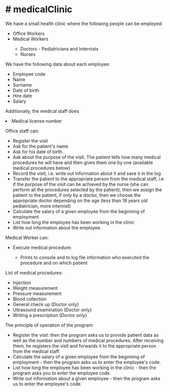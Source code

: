 <h1># medicalClinic </h1>

We have a small health clinic where the following people can be employed:

<ul>
  <li>Office Workers</li>
  <li>Medical Workers</li>
    <ul>
        <li>Doctors - Pediatricians and Internists</li>
        <li>Nurses</li>
    </ul>
</ul>

We have the following data about each employee:

<ul>
    <li>Employee code</li>
    <li>Name</li>
    <li>Surname</li>
    <li>Date of birth</li>
    <li>Hire date</li>
    <li>Salary</li>
</ul>

Additionally, the medical staff does
<li>Medical license number</li>

Office staff can:
<ul>
<li>Register the visit</li>
<li>Ask for the patient's name</li>
<li>Ask for his date of birth.</li>
<li>Ask about the purpose of the visit. The patient tells how many medical procedures he will have and then gives them one by one (available medical procedures below)
<li>Record the visit, i.e. write out information about it and save it in the log</li>
<li>Transfer the patient to the appropriate person from the medical staff, i.e. if the purpose of the visit can be achieved by the nurse (she can perform all the procedures selected by the patient), then we assign the patient to the patient, if only by a doctor, then we choose the appropriate doctor depending on the age (less than 18 years old pediatrician, more internist)</li>
<li>Calculate the salary of a given employee from the beginning of employment</li>
<li>List how long the employee has been working in the clinic</li>
<li>Write out information about the employee.</li>
</ul>

Medical Worker can:
<ul>
    <li>Execute medical procedure:</li>
    <ul>
        <li>Prints to console and to log file information who executed the procedure and on which patient</li>
    </ul>
</ul>

List of medical procedures: 
<ul>
    <li>Injection</li>
    <li>Weight measurement</li>
    <li>Pressure measurement</li>
    <li>Blood collection</li>
    <li>General check up (Doctor only)</li>
    <li>Ultrasound examination (Doctor only)</li>
    <li>Writing a prescription (Doctor only)</li>
</ul>


The principle of operation of the program:
<ul>
<li>Register the visit: then the program asks us to provide patient data as well as the number and numbers of medical procedures. After receiving them, he registers the visit and forwards it to the appropriate person from the medical staff.</li>
<li>Calculate the salary of a given employee from the beginning of employment - then the program asks us to enter the employee's code.</li>
<li>List how long the employee has been working in the clinic - then the program asks you to enter the employee code.</li>
<li>Write out information about a given employee - then the program asks us to enter the employee's code.</li>
</ul>



